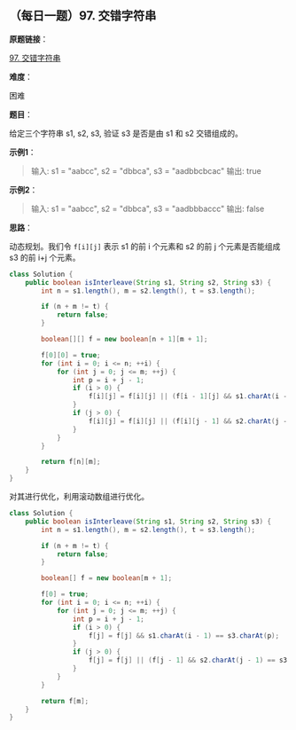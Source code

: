 ## （每日一题）97. 交错字符串

**原题链接**：

[97. 交错字符串](https://leetcode-cn.com/problems/interleaving-string/)

**难度**：

困难

**题目**：

给定三个字符串 s1, s2, s3, 验证 s3 是否是由 s1 和 s2 交错组成的。

**示例1**：

>输入: s1 = "aabcc", s2 = "dbbca", s3 = "aadbbcbcac"
输出: true

**示例2**：

>输入: s1 = "aabcc", s2 = "dbbca", s3 = "aadbbbaccc"
输出: false

**思路**：

动态规划。我们令 `f[i][j]` 表示 s1 的前 i 个元素和 s2 的前 j 个元素是否能组成 s3 的前 i+j 个元素。

```java
class Solution {
    public boolean isInterleave(String s1, String s2, String s3) {
        int n = s1.length(), m = s2.length(), t = s3.length();

        if (n + m != t) {
            return false;
        }

        boolean[][] f = new boolean[n + 1][m + 1];

        f[0][0] = true;
        for (int i = 0; i <= n; ++i) {
            for (int j = 0; j <= m; ++j) {
                int p = i + j - 1;
                if (i > 0) {
                    f[i][j] = f[i][j] || (f[i - 1][j] && s1.charAt(i - 1) == s3.charAt(p));
                }
                if (j > 0) {
                    f[i][j] = f[i][j] || (f[i][j - 1] && s2.charAt(j - 1) == s3.charAt(p));
                }
            }
        }

        return f[n][m];
    }
}
```

对其进行优化，利用滚动数组进行优化。

```java
class Solution {
    public boolean isInterleave(String s1, String s2, String s3) {
        int n = s1.length(), m = s2.length(), t = s3.length();

        if (n + m != t) {
            return false;
        }

        boolean[] f = new boolean[m + 1];

        f[0] = true;
        for (int i = 0; i <= n; ++i) {
            for (int j = 0; j <= m; ++j) {
                int p = i + j - 1;
                if (i > 0) {
                    f[j] = f[j] && s1.charAt(i - 1) == s3.charAt(p);
                }
                if (j > 0) {
                    f[j] = f[j] || (f[j - 1] && s2.charAt(j - 1) == s3.charAt(p));
                }
            }
        }

        return f[m];
    }
}
```